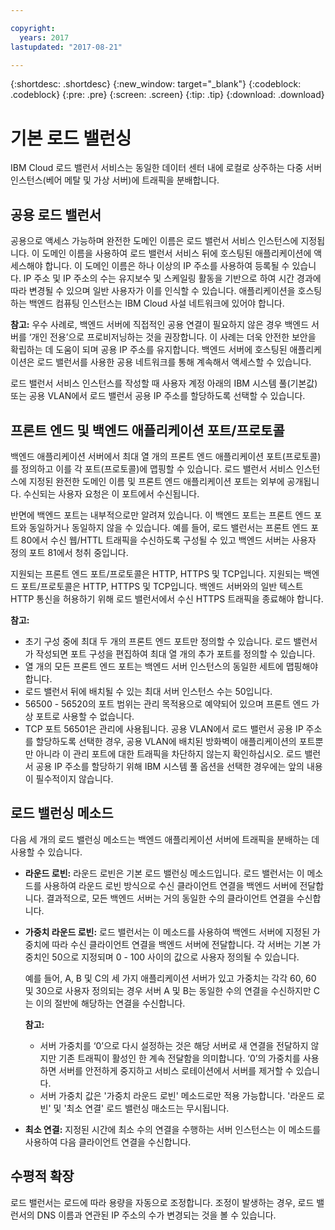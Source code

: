 ```yaml
---

copyright:
  years: 2017
lastupdated: "2017-08-21"

---
```


{:shortdesc: .shortdesc}
{:new_window: target="_blank"}
{:codeblock: .codeblock}
{:pre: .pre}
{:screen: .screen}
{:tip: .tip}
{:download: .download}

# 기본 로드 밸런싱
IBM Cloud 로드 밸런서 서비스는 동일한 데이터 센터 내에 로컬로 상주하는 다중 서버 인스턴스(베어 메탈 및 가상 서버)에 트래픽을 분배합니다.  

## 공용 로드 밸런서 
공용으로 액세스 가능하며 완전한 도메인 이름은 로드 밸런서 서비스 인스턴스에 지정됩니다. 이 도메인 이름을 사용하여 로드 밸런서 서비스 뒤에 호스팅된 애플리케이션에 액세스해야 합니다. 이 도메인 이름은 하나 이상의 IP 주소를 사용하여 등록될 수 있습니다. IP 주소 및 IP 주소의 수는 유지보수 및 스케일링 활동을 기반으로 하여 시간 경과에 따라 변경될 수 있으며 일반 사용자가 이를 인식할 수 있습니다. 애플리케이션을 호스팅하는 백엔드 컴퓨팅 인스턴스는 IBM Cloud 사설 네트워크에 있어야 합니다. 

**참고:** 우수 사례로, 백엔드 서버에 직접적인 공용 연결이 필요하지 않은 경우 백엔드 서버를 ‘개인 전용’으로 프로비저닝하는 것을 권장합니다. 이 사례는 더욱 안전한 보안을 확립하는 데 도움이 되며 공용 IP 주소를 유지합니다. 백엔드 서버에 호스팅된 애플리케이션은 로드 밸런서를 사용한 공용 네트워크를 통해 계속해서 액세스할 수 있습니다.  

로드 밸런서 서비스 인스턴스를 작성할 때 사용자 계정 아래의 IBM 시스템 풀(기본값) 또는 공용 VLAN에서 로드 밸런서 공용 IP 주소를 할당하도록 선택할 수 있습니다.

## 프론트 엔드 및 백엔드 애플리케이션 포트/프로토콜
백엔드 애플리케이션 서버에서 최대 열 개의 프론트 엔드 애플리케이션 포트(프로토콜)를 정의하고 이를 각 포트(프로토콜)에 맵핑할 수 있습니다. 로드 밸런서 서비스 인스턴스에 지정된 완전한 도메인 이름 및 프론트 엔드 애플리케이션 포트는 외부에 공개됩니다. 수신되는 사용자 요청은 이 포트에서 수신됩니다. 

반면에 백엔드 포트는 내부적으로만 알려져 있습니다. 이 백엔드 포트는 프론트 엔드 포트와 동일하거나 동일하지 않을 수 있습니다. 예를 들어, 로드 밸런서는 프론트 엔드 포트 80에서 수신 웹/HTTL 트래픽을 수신하도록 구성될 수 있고 백엔드 서버는 사용자 정의 포트 81에서 청취 중입니다. 

지원되는 프론트 엔드 포트/프로토콜은 HTTP, HTTPS 및 TCP입니다. 지원되는 백엔드 포트/프로토콜은 HTTP, HTTPS 및 TCP입니다. 백엔드 서버와의 일반 텍스트 HTTP 통신을 허용하기 위해 로드 밸런서에서 수신 HTTPS 트래픽을 종료해야 합니다. 

**참고:**

* 초기 구성 중에 최대 두 개의 프론트 엔드 포트만 정의할 수 있습니다. 로드 밸런서가 작성되면 포트 구성을 편집하여 최대 열 개의 추가 포트를 정의할 수 있습니다.
* 열 개의 모든 프론트 엔드 포트는 백엔드 서버 인스턴스의 동일한 세트에 맵핑해야 합니다.
* 로드 밸런서 뒤에 배치될 수 있는 최대 서버 인스턴스 수는 50입니다.
* 56500 - 56520의 포트 범위는 관리 목적용으로 예약되어 있으며 프론트 엔드 가상 포트로 사용할 수 없습니다. 
* TCP 포트 56501은 관리에 사용됩니다. 공용 VLAN에서 로드 밸런서 공용 IP 주소를 할당하도록 선택한 경우, 공용 VLAN에 배치된 방화벽이 애플리케이션의 포트뿐만 아니라 이 관리 포트에 대한 트래픽을 차단하지 않는지 확인하십시오. 로드 밸런서 공용 IP 주소를 할당하기 위해 IBM 시스템 풀 옵션을 선택한 경우에는 앞의 내용이 필수적이지 않습니다.

## 로드 밸런싱 메소드
다음 세 개의 로드 밸런싱 메소드는 백엔드 애플리케이션 서버에 트래픽을 분배하는 데 사용할 수 있습니다.

* **라운드 로빈:** 라운드 로빈은 기본 로드 밸런싱 메소드입니다. 로드 밸런서는 이 메소드를 사용하여 라운드 로빈 방식으로 수신 클라이언트 연결을 백엔드 서버에 전달합니다. 결과적으로, 모든 백엔드 서버는 거의 동일한 수의 클라이언트 연결을 수신합니다.

* **가중치 라운드 로빈:** 로드 밸런서는 이 메소드를 사용하여 백엔드 서버에 지정된 가중치에 따라 수신 클라이언트 연결을 백엔드 서버에 전달합니다. 각 서버는 기본 가중치인 50으로 지정되며 0 - 100 사이의 값으로 사용자 정의될 수 있습니다. 

	예를 들어, A, B 및 C의 세 가지 애플리케이션 서버가 있고 가중치는 각각 60, 60 및 30으로 사용자 정의되는 경우 서버 A 및 B는 동일한 수의 연결을 수신하지만 C는 이의 절반에 해당하는 연결을 수신합니다. 

	**참고:** 

	* 서버 가중치를 ‘0’으로 다시 설정하는 것은 해당 서버로 새 연결을 전달하지 않지만 기존 트래픽이 활성인 한 계속 전달함을 의미합니다. ‘0’의 가중치를 사용하면 서버를 안전하게 중지하고 서비스 로테이션에서 서버를 제거할 수 있습니다. 
	* 서버 가중치 값은 '가중치 라운드 로빈' 메소드로만 적용 가능합니다. '라운드 로빈' 및 '최소 연결' 로드 밸런싱 매소드는 무시됩니다. 

* **최소 연결:** 지정된 시간에 최소 수의 연결을 수행하는 서버 인스턴스는 이 메소드를 사용하여 다음 클라이언트 연결을 수신합니다. 


## 수평적 확장
로드 밸런서는 로드에 따라 용량을 자동으로 조정합니다. 조정이 발생하는 경우, 로드 밸런서의 DNS 이름과 연관된 IP 주소의 수가 변경되는 것을 볼 수 있습니다.
